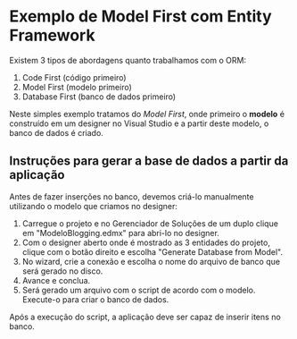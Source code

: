 # Exemplo de Model First com Entity Framework

Existem 3 tipos de abordagens quanto trabalhamos com o ORM:
1. Code First (código primeiro)
2. Model First (modelo primeiro)
3. Database First (banco de dados primeiro)

Neste simples exemplo tratamos do *Model* *First*, onde primeiro o **modelo** é construído em um designer no Visual Studio e a partir
deste modelo, o banco de dados é criado.

## Instruções para gerar a base de dados a partir da aplicação
Antes de fazer inserções no banco, devemos criá-lo manualmente utilizando o modelo que criamos no designer:

1. Carregue o projeto e no Gerenciador de Soluções de um duplo clique em "ModeloBlogging.edmx" para abri-lo no designer.
2. Com o designer aberto onde é mostrado as 3 entidades do projeto, clique com o botão direito e escolha "Generate Database from Model".
3. No wizard, crie a conexão e escolha o nome do arquivo de banco que será gerado no disco.
4. Avance e conclua.
5. Será gerado um arquivo com o script de acordo com o modelo. Execute-o para criar o banco de dados.

Após a execução do script, a aplicação deve ser capaz de inserir itens no banco.
